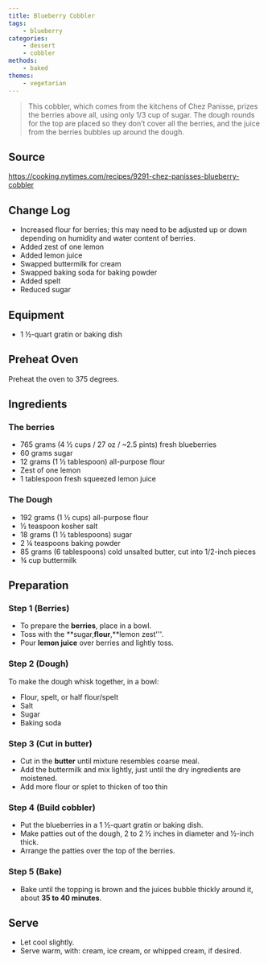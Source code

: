 ```yaml
---
title: Blueberry Cobbler
tags:
    - blueberry
categories: 
    - dessert
    - cobbler
methods:
    - baked
themes:
    - vegetarian
---
```


> This cobbler, which comes from the kitchens of Chez Panisse, prizes
> the berries above all, using only 1/3 cup of sugar. The dough rounds
> for the top are placed so they don’t cover all the berries, and the
> juice from the berries bubbles up around the dough.

## Source

https://cooking.nytimes.com/recipes/9291-chez-panisses-blueberry-cobbler

## Change Log

-   Increased flour for berries; this may need to be adjusted up or down
    depending on humidity and water content of berries.
-   Added zest of one lemon
-   Added lemon juice
-   Swapped buttermilk for cream
-   Swapped baking soda for baking powder
-   Added spelt
-   Reduced sugar

## Equipment

-   1 ½-quart gratin or baking dish

## Preheat Oven

Preheat the oven to 375 degrees.

## Ingredients

### The berries

-   765 grams (4 ½ cups / 27 oz / \~2.5 pints) fresh blueberries
-   60 grams sugar
-   12 grams (1 ½ tablespoon) all-purpose flour
-   Zest of one lemon
-   1 tablespoon fresh squeezed lemon juice

### The Dough

-   192 grams (1 ½ cups) all-purpose flour
-   ½ teaspoon kosher salt
-   18 grams (1 ½ tablespoons) sugar
-   2 ¼ teaspoons baking powder
-   85 grams (6 tablespoons) cold unsalted butter, cut into 1/2-inch
    pieces
-   ¾ cup buttermilk

## Preparation

### Step 1 (Berries)

-   To prepare the **berries**, place in a bowl.
-   Toss with the **sugar,**flour**,**lemon zest'''.
-   Pour **lemon juice** over berries and lightly toss.

### Step 2 (Dough)

To make the dough whisk together, in a bowl:

-   Flour, spelt, or half flour/spelt
-   Salt
-   Sugar
-   Baking soda

### Step 3 (Cut in butter)

-   Cut in the **butter** until mixture resembles coarse meal.
-   Add the buttermilk and mix lightly, just until the dry ingredients
    are moistened.
-   Add more flour or splet to thicken of too thin

### Step 4 (Build cobbler)

-   Put the blueberries in a 1 ½-quart gratin or baking dish.
-   Make patties out of the dough, 2 to 2 ½ inches in diameter and
    ½-inch thick.
-   Arrange the patties over the top of the berries.

### Step 5 (Bake)

-   Bake until the topping is brown and the juices bubble thickly around
    it, about **35 to 40 minutes**.

## Serve

-   Let cool slightly.
-   Serve warm, with: cream, ice cream, or whipped cream, if desired.
